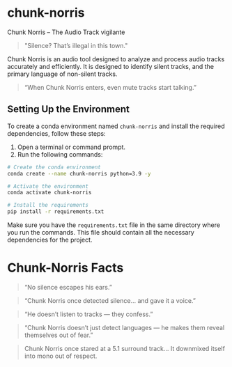 # chunk-norris
Chunk Norris – The Audio Track vigilante

> "Silence? That’s illegal in this town."

Chunk Norris is an audio tool designed to analyze and process audio tracks accurately and efficiently. It is designed to identify silent tracks, and the primary language of non-silent tracks.


> “When Chunk Norris enters, even mute tracks start talking.”

## Setting Up the Environment

To create a conda environment named `chunk-norris` and install the required dependencies, follow these steps:

1. Open a terminal or command prompt.
2. Run the following commands:

```bash
# Create the conda environment
conda create --name chunk-norris python=3.9 -y

# Activate the environment
conda activate chunk-norris

# Install the requirements
pip install -r requirements.txt
```

Make sure you have the `requirements.txt` file in the same directory where you run the commands. This file should contain all the necessary dependencies for the project.


# Chunk-Norris Facts


> “No silence escapes his ears.”


> “Chunk Norris once detected silence… and gave it a voice.”


> “He doesn’t listen to tracks — they confess.”



> “Chunk Norris doesn’t just detect languages ​​— he makes them reveal themselves out of fear.”



>Chunk Norris once stared at a 5.1 surround track...
>It downmixed itself into mono out of respect.